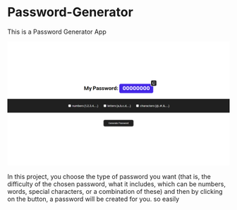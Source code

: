 # Password-Generator

This is a Password Generator App

![screenshot-password-generator](assets/images/perview.png)

In this project, you choose the type of password you want (that is, the difficulty of the chosen password, what it includes, which can be numbers, words, special characters, or a combination of these) and then by clicking on the button, a password will be created for you.
so easily

